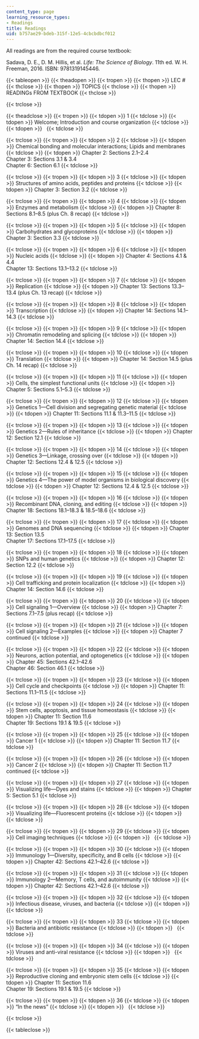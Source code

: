 ```yaml
---
content_type: page
learning_resource_types:
- Readings
title: Readings
uid: b757ae29-bdeb-315f-12e5-4cbcbdbcf012
---
```


All readings are from the required course textbook:

Sadava, D. E., D. M. Hillis, et al. _Life: The Science of Biology_. 11th ed. W. H. Freeman, 2016. ISBN: 9781319145446.

{{< tableopen >}}
{{< theadopen >}}
{{< tropen >}}
{{< thopen >}}
LEC #
{{< thclose >}}
{{< thopen >}}
TOPICS
{{< thclose >}}
{{< thopen >}}
READINGs FROM TEXTBOOK
{{< thclose >}}

{{< trclose >}}

{{< theadclose >}}
{{< tropen >}}
{{< tdopen >}}
1
{{< tdclose >}}
{{< tdopen >}}
Welcome; Introduction and course organization
{{< tdclose >}}
{{< tdopen >}}
 
{{< tdclose >}}

{{< trclose >}}
{{< tropen >}}
{{< tdopen >}}
2
{{< tdclose >}}
{{< tdopen >}}
Chemical bonding and molecular interactions; Lipids and membranes
{{< tdclose >}}
{{< tdopen >}}
Chapter 2: Sections 2.1–2.4  
Chapter 3: Sections 3.1 & 3.4  
Chapter 6: Section 6.1
{{< tdclose >}}

{{< trclose >}}
{{< tropen >}}
{{< tdopen >}}
3
{{< tdclose >}}
{{< tdopen >}}
Structures of amino acids, peptides and proteins
{{< tdclose >}}
{{< tdopen >}}
Chapter 3: Section 3.2
{{< tdclose >}}

{{< trclose >}}
{{< tropen >}}
{{< tdopen >}}
4
{{< tdclose >}}
{{< tdopen >}}
Enzymes and metabolism
{{< tdclose >}}
{{< tdopen >}}
Chapter 8: Sections 8.1–8.5 (plus Ch. 8 recap)
{{< tdclose >}}

{{< trclose >}}
{{< tropen >}}
{{< tdopen >}}
5
{{< tdclose >}}
{{< tdopen >}}
Carbohydrates and glycoproteins
{{< tdclose >}}
{{< tdopen >}}
Chapter 3: Section 3.3
{{< tdclose >}}

{{< trclose >}}
{{< tropen >}}
{{< tdopen >}}
6
{{< tdclose >}}
{{< tdopen >}}
Nucleic acids
{{< tdclose >}}
{{< tdopen >}}
Chapter 4: Sections 4.1 & 4.4  
Chapter 13: Sections 13.1–13.2
{{< tdclose >}}

{{< trclose >}}
{{< tropen >}}
{{< tdopen >}}
7
{{< tdclose >}}
{{< tdopen >}}
Replication
{{< tdclose >}}
{{< tdopen >}}
Chapter 13: Sections 13.3–13.4 (plus Ch. 13 recap)
{{< tdclose >}}

{{< trclose >}}
{{< tropen >}}
{{< tdopen >}}
8
{{< tdclose >}}
{{< tdopen >}}
Transcription
{{< tdclose >}}
{{< tdopen >}}
Chapter 14: Sections 14.1–14.3
{{< tdclose >}}

{{< trclose >}}
{{< tropen >}}
{{< tdopen >}}
9
{{< tdclose >}}
{{< tdopen >}}
Chromatin remodeling and splicing
{{< tdclose >}}
{{< tdopen >}}
Chapter 14: Section 14.4
{{< tdclose >}}

{{< trclose >}}
{{< tropen >}}
{{< tdopen >}}
10
{{< tdclose >}}
{{< tdopen >}}
Translation
{{< tdclose >}}
{{< tdopen >}}
Chapter 14: Section 14.5 (plus Ch. 14 recap)
{{< tdclose >}}

{{< trclose >}}
{{< tropen >}}
{{< tdopen >}}
11
{{< tdclose >}}
{{< tdopen >}}
Cells, the simplest functional units
{{< tdclose >}}
{{< tdopen >}}
Chapter 5: Sections 5.1–5.3
{{< tdclose >}}

{{< trclose >}}
{{< tropen >}}
{{< tdopen >}}
12
{{< tdclose >}}
{{< tdopen >}}
Genetics 1—Cell division and segregating genetic material
{{< tdclose >}}
{{< tdopen >}}
Chapter 11: Sections 11.1 & 11.3–11.5
{{< tdclose >}}

{{< trclose >}}
{{< tropen >}}
{{< tdopen >}}
13
{{< tdclose >}}
{{< tdopen >}}
Genetics 2—Rules of inheritance
{{< tdclose >}}
{{< tdopen >}}
Chapter 12: Section 12.1
{{< tdclose >}}

{{< trclose >}}
{{< tropen >}}
{{< tdopen >}}
14
{{< tdclose >}}
{{< tdopen >}}
Genetics 3—Linkage, crossing over
{{< tdclose >}}
{{< tdopen >}}
Chapter 12: Sections 12.4 & 12.5
{{< tdclose >}}

{{< trclose >}}
{{< tropen >}}
{{< tdopen >}}
15
{{< tdclose >}}
{{< tdopen >}}
Genetics 4—The power of model organisms in biological discovery
{{< tdclose >}}
{{< tdopen >}}
Chapter 12: Sections 12.4 & 12.5
{{< tdclose >}}

{{< trclose >}}
{{< tropen >}}
{{< tdopen >}}
16
{{< tdclose >}}
{{< tdopen >}}
Recombinant DNA, cloning, and editing
{{< tdclose >}}
{{< tdopen >}}
Chapter 18: Sections 18.1–18.3 & 18.5–18.6
{{< tdclose >}}

{{< trclose >}}
{{< tropen >}}
{{< tdopen >}}
17
{{< tdclose >}}
{{< tdopen >}}
Genomes and DNA sequencing
{{< tdclose >}}
{{< tdopen >}}
Chapter 13: Section 13.5  
Chapter 17: Sections 17.1–17.5
{{< tdclose >}}

{{< trclose >}}
{{< tropen >}}
{{< tdopen >}}
18
{{< tdclose >}}
{{< tdopen >}}
SNPs and human genetics
{{< tdclose >}}
{{< tdopen >}}
Chapter 12: Section 12.2
{{< tdclose >}}

{{< trclose >}}
{{< tropen >}}
{{< tdopen >}}
19
{{< tdclose >}}
{{< tdopen >}}
Cell trafficking and protein localization
{{< tdclose >}}
{{< tdopen >}}
Chapter 14: Section 14.6
{{< tdclose >}}

{{< trclose >}}
{{< tropen >}}
{{< tdopen >}}
20
{{< tdclose >}}
{{< tdopen >}}
Cell signaling 1—Overview
{{< tdclose >}}
{{< tdopen >}}
Chapter 7: Sections 7.1–7.5 (plus recap)
{{< tdclose >}}

{{< trclose >}}
{{< tropen >}}
{{< tdopen >}}
21
{{< tdclose >}}
{{< tdopen >}}
Cell signaling 2—Examples
{{< tdclose >}}
{{< tdopen >}}
Chapter 7 continued
{{< tdclose >}}

{{< trclose >}}
{{< tropen >}}
{{< tdopen >}}
22
{{< tdclose >}}
{{< tdopen >}}
Neurons, action potential, and optogenetics
{{< tdclose >}}
{{< tdopen >}}
Chapter 45: Sections 42.1–42.6  
Chapter 46: Section 46.1
{{< tdclose >}}

{{< trclose >}}
{{< tropen >}}
{{< tdopen >}}
23
{{< tdclose >}}
{{< tdopen >}}
Cell cycle and checkpoints
{{< tdclose >}}
{{< tdopen >}}
Chapter 11: Sections 11.1–11.5
{{< tdclose >}}

{{< trclose >}}
{{< tropen >}}
{{< tdopen >}}
24
{{< tdclose >}}
{{< tdopen >}}
Stem cells, apoptosis, and tissue homeostasis
{{< tdclose >}}
{{< tdopen >}}
Chapter 11: Section 11.6  
Chapter 19: Sections 19.1 & 19.5
{{< tdclose >}}

{{< trclose >}}
{{< tropen >}}
{{< tdopen >}}
25
{{< tdclose >}}
{{< tdopen >}}
Cancer 1
{{< tdclose >}}
{{< tdopen >}}
Chapter 11: Section 11.7
{{< tdclose >}}

{{< trclose >}}
{{< tropen >}}
{{< tdopen >}}
26
{{< tdclose >}}
{{< tdopen >}}
Cancer 2
{{< tdclose >}}
{{< tdopen >}}
Chapter 11: Section 11.7 continued
{{< tdclose >}}

{{< trclose >}}
{{< tropen >}}
{{< tdopen >}}
27
{{< tdclose >}}
{{< tdopen >}}
Visualizing life—Dyes and stains
{{< tdclose >}}
{{< tdopen >}}
Chapter 5: Section 5.1
{{< tdclose >}}

{{< trclose >}}
{{< tropen >}}
{{< tdopen >}}
28
{{< tdclose >}}
{{< tdopen >}}
Visualizing life—Fluorescent proteins
{{< tdclose >}}
{{< tdopen >}}
 
{{< tdclose >}}

{{< trclose >}}
{{< tropen >}}
{{< tdopen >}}
29
{{< tdclose >}}
{{< tdopen >}}
Cell imaging techniques
{{< tdclose >}}
{{< tdopen >}}
 
{{< tdclose >}}

{{< trclose >}}
{{< tropen >}}
{{< tdopen >}}
30
{{< tdclose >}}
{{< tdopen >}}
Immunology 1—Diversity, specificity, and B cells
{{< tdclose >}}
{{< tdopen >}}
Chapter 42: Sections 42.1–42.6
{{< tdclose >}}

{{< trclose >}}
{{< tropen >}}
{{< tdopen >}}
31
{{< tdclose >}}
{{< tdopen >}}
Immunology 2—Memory, T cells, and autoimmunity
{{< tdclose >}}
{{< tdopen >}}
Chapter 42: Sections 42.1–42.6
{{< tdclose >}}

{{< trclose >}}
{{< tropen >}}
{{< tdopen >}}
32
{{< tdclose >}}
{{< tdopen >}}
Infectious disease, viruses, and bacteria
{{< tdclose >}}
{{< tdopen >}}
 
{{< tdclose >}}

{{< trclose >}}
{{< tropen >}}
{{< tdopen >}}
33
{{< tdclose >}}
{{< tdopen >}}
Bacteria and antibiotic resistance
{{< tdclose >}}
{{< tdopen >}}
 
{{< tdclose >}}

{{< trclose >}}
{{< tropen >}}
{{< tdopen >}}
34
{{< tdclose >}}
{{< tdopen >}}
Viruses and anti-viral resistance
{{< tdclose >}}
{{< tdopen >}}
 
{{< tdclose >}}

{{< trclose >}}
{{< tropen >}}
{{< tdopen >}}
35
{{< tdclose >}}
{{< tdopen >}}
Reproductive cloning and embryonic stem cells
{{< tdclose >}}
{{< tdopen >}}
Chapter 11: Section 11.6  
Chapter 19: Sections 19.1 & 19.5
{{< tdclose >}}

{{< trclose >}}
{{< tropen >}}
{{< tdopen >}}
36
{{< tdclose >}}
{{< tdopen >}}
“In the news”
{{< tdclose >}}
{{< tdopen >}}
 
{{< tdclose >}}

{{< trclose >}}

{{< tableclose >}}